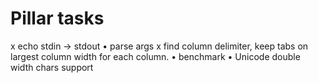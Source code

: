 # Pillar tasks

 x echo stdin -> stdout
 • parse args
 x find column delimiter, keep tabs on largest column width for each column.
 • benchmark
 • Unicode double width chars support
